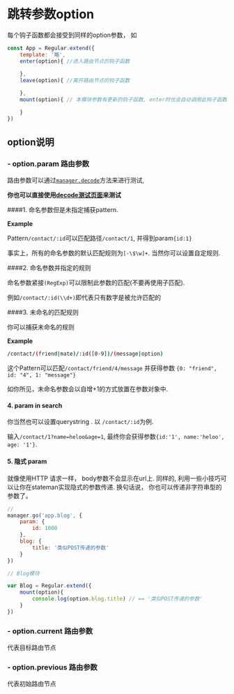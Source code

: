 # 跳转参数option


每个钩子函数都会接受到同样的option参数， 如

```js
const App = Regular.extend({
    template: '略',
    enter(option){ //进入路由节点的钩子函数
        
    },
    leave(option){ //离开路由节点的钩子函数

    },
    mount(option){ // 本模块参数有更新的钩子函数, enter时也会自动调用此钩子函数

    }
})

```


## option说明



<a name='param'></a>
### - option.param 路由参数

路由参数可以通过[`manager.decode`](../api.md)方法来进行测试, 


**你也可以直接使用[decode测试页面](../../example/route-decode.html)来测试**



####1.  命名参数但是未指定捕获pattern.

__Example__

Pattern`/contact/:id`可以匹配路径`/contact/1`, 并得到param`{id:1}`

事实上，所有的命名参数的默认匹配规则为`[-\$\w]+`. 当然你可以设置自定规则.


####2. 命名参数并指定的规则

命名参数紧接`(RegExp)`可以限制此参数的匹配(不要再使用子匹配). 

例如`/contact/:id(\\d+)`即代表只有数字是被允许匹配的


####3. 未命名的匹配规则


你可以捕获未命名的规则

__Example__

```sh
/contact/(friend|mate)/:id([0-9])/(message|option)
```

这个Pattern可以匹配`/contact/friend/4/message` 并获得参数 `{0: "friend", id: "4", 1: "message"}`

如你所见，未命名参数会以自增+1的方式放置在参数对象中.


#### 4. param in search

你当然也可以设置querystring . 以 `/contact/:id`为例.

输入`/contact/1?name=heloo&age=1`, 最终你会获得参数`{id:'1', name:'heloo', age: '1'}`. 


#### 5. 隐式 param

就像使用HTTP 请求一样， body参数不会显示在url上. 同样的, 利用一些小技巧可以让你在stateman实现隐式的参数传递. 换句话说， 你也可以传递非字符串型的参数了。


```js
// 
manager.go('app.blog', {
    param: {
        id: 1000
    },
    blog: {
        title: '类似POST传递的参数'
    } 
})

// Blog模块

var Blog = Regular.extend({
    mount(option){
        console.log(option.blog.title) // == '类似POST传递的参数'
    }
})

```



### - option.current 路由参数

代表目标路由节点

### - option.previous 路由参数

代表初始路由节点